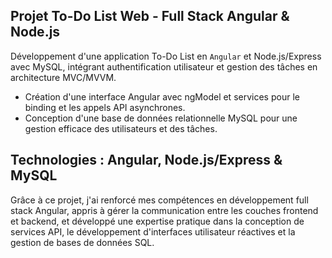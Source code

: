 
## Projet To-Do List Web - Full Stack Angular & Node.js

Développement d'une application To-Do List en `Angular` et Node.js/Express avec MySQL, intégrant authentification utilisateur et gestion des tâches en architecture MVC/MVVM. 

- Création d'une interface Angular avec ngModel et services pour le binding et les appels API asynchrones.
- Conception d'une base de données relationnelle MySQL pour une gestion efficace des utilisateurs et des tâches.

## Technologies : Angular, Node.js/Express & MySQL

Grâce à ce projet, j'ai renforcé mes compétences en développement full stack Angular, appris à gérer la communication entre les couches frontend et backend, et développé une expertise pratique dans la conception de services API, le développement d'interfaces utilisateur réactives et la gestion de bases de données SQL.